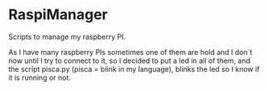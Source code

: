 # RaspiManager
Scripts to manage my raspberry PI.

As I have many raspberry PIs sometimes one of them are hold and I don´t now until I try to connect to it, so I decided to put a led in all of them, and the script pisca.py (pisca = blink in my language), blinks the led so I know if it is running or not.

